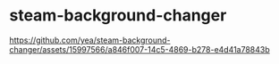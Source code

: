 # steam-background-changer


https://github.com/yea/steam-background-changer/assets/15997566/a846f007-14c5-4869-b278-e4d41a78843b

